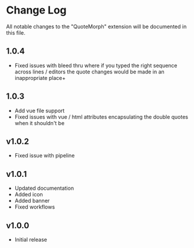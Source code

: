 # Change Log

All notable changes to the "QuoteMorph" extension will be documented in this file.

## 1.0.4

- Fixed issues with bleed thru where if you typed the right sequence across lines / editors the quote changes would be made in an inappropriate place+

## 1.0.3

- Add vue file support
- Fixed issues with vue / html attributes encapsulating the double quotes when it shouldn't be

## v1.0.2

- Fixed issue with pipeline


## v1.0.1

- Updated documentation
- Added icon
- Added banner
- Fixed workflows

## v1.0.0

- Initial release